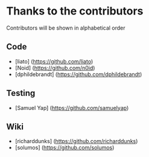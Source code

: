 Thanks to the contributors
==========================

Contributors will be shown in alphabetical order

Code
----
  * [liato] (https://github.com/liato)
  * [Noid] (https://github.com/n0id)
  * [dphildebrandt] (https://github.com/dphildebrandt)

Testing
-------
  * [Samuel Yap] (https://github.com/samuelyap)

Wiki
----
  * [richarddunks] (https://github.com/richarddunks)
  * [solumos] (https://github.com/solumos)
